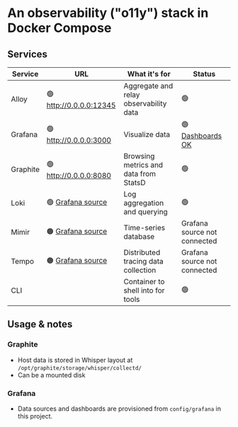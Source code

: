 # An observability ("o11y") stack in Docker Compose

## Services

| Service  | URL                                                                         | What it's for                          | Status                                             |
|----------|-----------------------------------------------------------------------------|----------------------------------------|----------------------------------------------------|
| Alloy    | 🟢 http://0.0.0.0:12345                                                     | Aggregate and relay observability data | 🟢                                                 |
| Grafana  | 🟢 http://0.0.0.0:3000                                                      | Visualize data                         | 🟢 [Dashboards OK](http://0.0.0.0:3000/dashboards) |
| Graphite | 🟢 http://0.0.0.0:8080                                                      | Browsing metrics and data from StatsD  | 🟢                                                 |
| Loki     | 🟢 [Grafana source](http://0.0.0.0:3000/connections/datasources/edit/loki)  | Log aggregation and querying           | 🟢                                                 |
| Mimir    | 🟠 [Grafana source](http://0.0.0.0:3000/connections/datasources/edit/mimir) | Time-series database                   | Grafana source not connected                       |
| Tempo    | 🟠 [Grafana source](http://0.0.0.0:3000/connections/datasources/edit/tempo) | Distributed tracing data collection    | Grafana source not connected                       |
| CLI      |                                                                             | Container to shell into for tools      | 🟢                                                 |

## Usage & notes

### Graphite

- Host data is stored in Whisper layout at `/opt/graphite/storage/whisper/collectd/`
- Can be a mounted disk

### Grafana

- Data sources and dashboards are provisioned from `config/grafana` in this project.